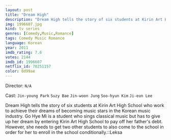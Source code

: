 ```yaml
---
layout: post
title: "Dream High"
description: "Dream High tells the story of six students at Kirin Art High School who work to achieve their dreams of becoming music stars in the Korean music industry. Go Hye Mi is a student who sings classical music but has to give up her dream by entering Kirin Art High School to pay off her father's debt. However, she needs to get two other students to also come to the school in order for her to enroll in the school conditionally..."
img: 1996607.jpg
kind: tv series
genres: [Comedy,Music,Romance]
tags: Comedy Music Romance 
language: Korean
year: 2011
imdb_rating: 7.6
votes: 2144
imdb_id: 1996607
netflix_id: 70251157
color: 8d99ae
---
```

Director: `N/A`  

Cast: `Jin-young Park` `Suzy Bae` `Jin-woon Jung` `Soo-hyun Kim` `Ji-eun Lee` 

Dream High tells the story of six students at Kirin Art High School who work to achieve their dreams of becoming music stars in the Korean music industry. Go Hye Mi is a student who sings classical music but has to give up her dream by entering Kirin Art High School to pay off her father's debt. However, she needs to get two other students to also come to the school in order for her to enroll in the school conditionally.::Leksa